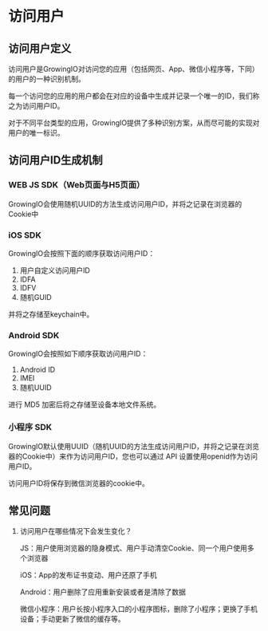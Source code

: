 # 访问用户

## 访问用户定义

访问用户是GrowingIO对访问您的应用（包括网页、App、微信小程序等，下同）的用户的一种识别机制。

每一个访问您的应用的用户都会在对应的设备中生成并记录一个唯一的ID，我们称之为访问用户ID。

对于不同平台类型的应用，GrowingIO提供了多种识别方案，从而尽可能的实现对用户的唯一标识。

## 访问用户ID生成机制

### WEB JS SDK（Web页面与H5页面）

GrowingIO会使用随机UUID的方法生成访问用户ID，并将之记录在浏览器的Cookie中

### iOS SDK

GrowingIO会按照下面的顺序获取访问用户ID：

1. 用户自定义访问用户ID
2. IDFA
3. IDFV
4. 随机GUID

并将之存储至keychain中。

### Android SDK

GrowingIO会按照如下顺序获取访问用户ID：

1. Android ID
2. IMEI
3. 随机UUID

进行 MD5 加密后将之存储至设备本地文件系统。

### 小程序 SDK

GrowingIO默认使用UUID（随机UUID的方法生成访问用户ID，并将之记录在浏览器的Cookie中）来作为访问用户ID，您也可以通过 API 设置使用openid作为访问用户ID。

访问用户ID将保存到微信浏览器的cookie中。

## 常见问题

1. 访问用户在哪些情况下会发生变化？

   JS：用户使用浏览器的隐身模式、用户手动清空Cookie、同一个用户使用多个浏览器

   iOS：App的发布证书变动、用户还原了手机

   Android：用户删除了应用重新安装或者是清除了数据

   微信小程序：用户长按小程序入口的小程序图标，删除了小程序；更换了手机设备；手动更新了微信的缓存等。

